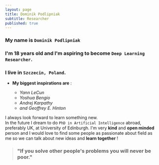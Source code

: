 ```yaml
---
layout: page
title: Dominik Podlipniak
subtitle: Researcher
published: true
---
```


### My name is `Dominik Podlipniak`   
### I'm 18 years old and I'm aspiring to become `Deep Learning Researcher`.   
### I live in `Szczecin, Poland`.   

 
* **My biggest inspirations are** :
 
	* _Yann LeCun_
	* _Yoshua Bengio_
	* _Andrej Karpathy_
	* _and Geoffrey E. Hinton_

I always look forward to learn something new.     
In the future I dream to do `PhD in Artificial Intelligence` abroad, preferably UK, at University of Edinburgh.
I'm very **kind** and **open minded**
person and I would love to find some people as passionate about field as me so we can talk
about new ideas and **learn together** !

> ### "If you solve other people's problems you will never be poor."
